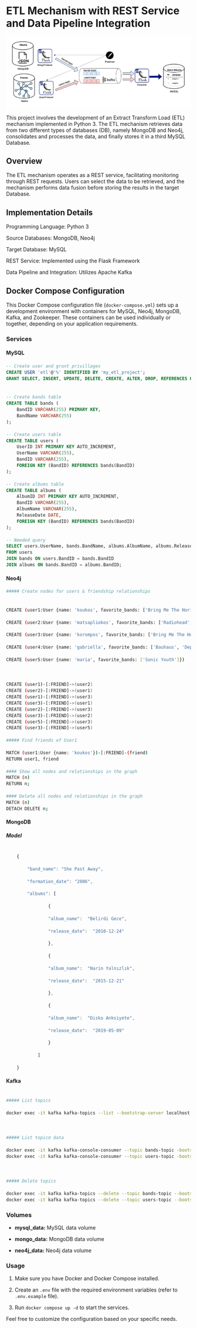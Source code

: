 
# ETL Mechanism with REST Service and Data Pipeline Integration

![Alt text](image.png)

This project involves the development of an Extract Transform Load (ETL) mechanism implemented in Python 3. The ETL mechanism retrieves data from two different types of databases (DB), namely MongoDB and Neo4j, consolidates and processes the data, and finally stores it in a third MySQL Database.

## Overview
The ETL mechanism operates as a REST service, facilitating monitoring through REST requests. Users can select the data to be retrieved, and the mechanism performs data fusion before storing the results in the target Database.

## Implementation Details
Programming Language: Python 3

Source Databases: MongoDB, Neo4j

Target Database: MySQL

REST Service: Implemented using the Flask Framework

Data Pipeline and Integration: Utilizes Apache Kafka

## Docker Compose Configuration
 

This Docker Compose configuration file (`docker-compose.yml`) sets up a development environment with containers for MySQL, Neo4j, MongoDB, Kafka, and Zookeeper. These containers can be used individually or together, depending on your application requirements.
 

### Services
  

#### MySQL
  

```sql
-- Create user and grant privillages
CREATE USER 'etl'@'%' IDENTIFIED BY 'my_etl_project';
GRANT SELECT, INSERT, UPDATE, DELETE, CREATE, ALTER, DROP, REFERENCES ON `MusicNetworkDB`.* TO 'etl'@'%';


-- Create bands table
CREATE TABLE bands (
    BandID VARCHAR(255) PRIMARY KEY,
    BandName VARCHAR(255)
);

-- Create users table
CREATE TABLE users (
    UserID INT PRIMARY KEY AUTO_INCREMENT,
    UserName VARCHAR(255),
    BandID VARCHAR(255),
    FOREIGN KEY (BandID) REFERENCES bands(BandID)
);

-- Create albums table
CREATE TABLE albums (
    AlbumID INT PRIMARY KEY AUTO_INCREMENT,
    BandID VARCHAR(255),
    AlbumName VARCHAR(255),
    ReleaseDate DATE,
    FOREIGN KEY (BandID) REFERENCES bands(BandID)
);

-- Needed query
SELECT users.UserName, bands.BandName, albums.AlbumName, albums.ReleaseDate
FROM users
JOIN bands ON users.BandID = bands.BandID
JOIN albums ON bands.BandID = albums.BandID;


```

  

#### Neo4j

  
```bash
##### Create nodes for users & friendship relationships


CREATE (user1:User {name: 'koukos', favorite_bands: ['Bring Me The Horizon', 'Radiohead']})

CREATE (user2:User {name: 'matsapliokos', favorite_bands: ['Radiohead', 'Viagra Boys', 'Interpol', 'UNKLE']})

CREATE (user3:User {name: 'korompos', favorite_bands: ['Bring Me The Horizon', 'Viagra Boys', 'Metallica']})

CREATE (user4:User {name: 'gabriella', favorite_bands: ['Bauhaus', 'Depeche Mode']})

CREATE (user5:User {name: 'maria', favorite_bands: ['Sonic Youth']})

  

CREATE (user1)-[:FRIEND]->(user2)
CREATE (user2)-[:FRIEND]->(user1)
CREATE (user1)-[:FRIEND]->(user3)
CREATE (user3)-[:FRIEND]->(user1)
CREATE (user2)-[:FRIEND]->(user3)
CREATE (user3)-[:FRIEND]->(user2)
CREATE (user5)-[:FRIEND]->(user3)
CREATE (user3)-[:FRIEND]->(user5)

##### Find friends of User1

MATCH (user1:User {name: 'koukos'})-[:FRIEND]-(friend)
RETURN user1, friend  

#### Show all nodes and relationships in the graph
MATCH (n)
RETURN n;

#### Delete all nodes and relationships in the graph
MATCH (n)
DETACH DELETE n;

```
  

#### MongoDB

  

##### Model

  

```javascript

    {

        "band_name": "She Past Away",

        "formation_date": "2006",

        "albums": [

                {

                "album_name":  "Belirdi Gece",

                "release_date":  "2010-12-24"

                },

                {

                "album_name":  "Narin Yalnızlık",

                "release_date":  "2015-12-21"

                },

                {

                "album_name":  "Disko Anksiyete",

                "release_date":  "2019-05-09"

                }

            ]

    }

```

  


#### Kafka

```bash
  
##### List topics

docker exec -it kafka kafka-topics --list --bootstrap-server localhost:9092

  

##### List topicσ data

docker exec -it kafka kafka-console-consumer --topic bands-topic -bootstrap-server localhost:9092 --from-beginning
docker exec -it kafka kafka-console-consumer --topic users-topic -bootstrap-server localhost:9092 --from-beginning

  

##### Delete topics

docker exec -it kafka kafka-topics --delete --topic bands-topic --bootstrap-server localhost:9092
docker exec -it kafka kafka-topics --delete --topic users-topic --bootstrap-server localhost:9092

```
  

### Volumes

  

-  **mysql_data:** MySQL data volume

-  **mongo_data:** MongoDB data volume

-  **neo4j_data:** Neo4j data volume

  

### Usage

  

1. Make sure you have Docker and Docker Compose installed.

2. Create an `.env` file with the required environment variables (refer to `.env.example` file).

3. Run `docker compose up -d` to start the services.

  

Feel free to customize the configuration based on your specific needs.